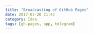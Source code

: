 ```yaml
---
title: "Broadcasting of GitHub Pages"
date: 2017-03-20 21:43
category: Idea
tags: [gh-pages, app, telegram]
---
```



